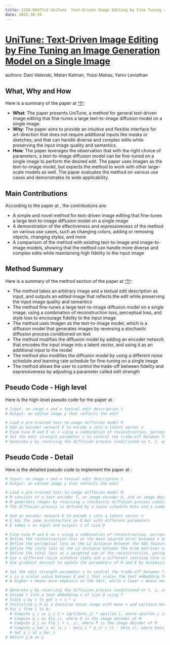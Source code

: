 ```yaml
---
title: 2210.09477v3 UniTune  Text-Driven Image Editing by Fine Tuning an Image Generation Model on a Single Image
date: 2022-10-10
---
```


# [UniTune: Text-Driven Image Editing by Fine Tuning an Image Generation Model on a Single Image](http://arxiv.org/abs/2210.09477v3)

authors: Dani Valevski, Matan Kalman, Yossi Matias, Yaniv Leviathan


## What, Why and How

[1]: https://arxiv.org/abs/2210.09477 "[2210.09477] UniTune: Text-Driven Image Editing by Fine Tuning an Image ..."
[2]: http://export.arxiv.org/abs/2210.09477v3 "[2210.09477v3] UniTune: Text-Driven Image Editing by Fine Tuning an ..."
[3]: https://arxiv.org/pdf/2210.09477 "arXiv.org e-Print archive"

Here is a summary of the paper at [^1^][1]:

- **What**: The paper presents UniTune, a method for general text-driven image editing that fine-tunes a large text-to-image diffusion model on a single image.
- **Why**: The paper aims to provide an intuitive and flexible interface for art-direction that does not require additional inputs like masks or sketches, and that can handle diverse and complex edits while preserving the input image quality and semantics.
- **How**: The paper leverages the observation that with the right choice of parameters, a text-to-image diffusion model can be fine-tuned on a single image to perform the desired edit. The paper uses Imagen as the text-to-image model, but expects the method to work with other large-scale models as well. The paper evaluates the method on various use cases and demonstrates its wide applicability.

## Main Contributions

According to the paper at , the contributions are:

- A simple and novel method for text-driven image editing that fine-tunes a large text-to-image diffusion model on a single image
- A demonstration of the effectiveness and expressiveness of the method on various use cases, such as changing colors, adding or removing objects, changing styles, and more
- A comparison of the method with existing text-to-image and image-to-image models, showing that the method can handle more diverse and complex edits while maintaining high fidelity to the input image


## Method Summary

[1]: http://export.arxiv.org/abs/2210.09477v3 "[2210.09477v3] UniTune: Text-Driven Image Editing by Fine Tuning an ..."
[2]: https://arxiv.org/abs/2210.09477 "[2210.09477] UniTune: Text-Driven Image Editing by Fine Tuning an Image ..."
[3]: https://arxiv.org/pdf/2110.09477v3.pdf "arXiv:2110.09477v3 [cond-mat.mtrl-sci] 24 Apr 2022"

Here is a summary of the method section of the paper at [^1^][1]:

- The method takes an arbitrary image and a textual edit description as input, and outputs an edited image that reflects the edit while preserving the input image quality and semantics
- The method fine-tunes a large text-to-image diffusion model on a single image, using a combination of reconstruction loss, perceptual loss, and style loss to encourage fidelity to the input image
- The method uses Imagen as the text-to-image model, which is a diffusion model that generates images by reversing a stochastic diffusion process conditioned on text
- The method modifies the diffusion model by adding an encoder network that encodes the input image into a latent vector, and using it as an additional input to the model
- The method also modifies the diffusion model by using a different noise schedule and learning rate schedule for fine-tuning on a single image
- The method allows the user to control the trade-off between fidelity and expressiveness by adjusting a parameter called edit strength


## Pseudo Code - High level

Here is the high-level pseudo code for the paper at :

```python
# Input: an image x and a textual edit description t
# Output: an edited image y that reflects the edit

# Load a pre-trained text-to-image diffusion model M
# Add an encoder network E to encode x into a latent vector z
# Fine-tune M and E on x using a combination of reconstruction, perceptual, and style losses
# Set the edit strength parameter s to control the trade-off between fidelity and expressiveness
# Generate y by reversing the diffusion process conditioned on t, z, and s
```

## Pseudo Code - Detail

Here is the detailed pseudo code to implement the paper at :

```python
# Input: an image x and a textual edit description t
# Output: an edited image y that reflects the edit

# Load a pre-trained text-to-image diffusion model M
# M consists of a text encoder T, an image encoder Q, and an image decoder P
# M generates images by reversing a stochastic diffusion process conditioned on text
# The diffusion process is defined by a noise schedule beta and a number of steps N

# Add an encoder network E to encode x into a latent vector z
# E has the same architecture as Q but with different parameters
# E takes x as input and outputs z of size D

# Fine-tune M and E on x using a combination of reconstruction, perceptual, and style losses
# Define the reconstruction loss as the mean squared error between x and y
# Define the perceptual loss as the L2 distance between the VGG features of x and y
# Define the style loss as the L2 distance between the Gram matrices of the VGG features of x and y
# Define the total loss as a weighted sum of the reconstruction, perceptual, and style losses
# Use a different noise schedule alpha and a different learning rate schedule gamma for fine-tuning
# Use gradient descent to update the parameters of M and E by minimizing the total loss

# Set the edit strength parameter s to control the trade-off between fidelity and expressiveness
# s is a scalar value between 0 and 1 that scales the text embedding from T
# A higher s means more emphasis on the edit, while a lower s means more emphasis on the input image

# Generate y by reversing the diffusion process conditioned on t, z, and s
# Encode t into a text embedding u of size D using T
# Scale u by s to get v = s * u
# Initialize y_0 as a Gaussian noise image with mean x and variance beta_0
# For i from 1 to N:
  # Compute y_i as y_i-1 + sqrt(beta_i) * epsilon_i, where epsilon_i is Gaussian noise
  # Compute q_i as Q(y_i), where Q is the image encoder of M
  # Compute p_i as P(q_i + v, z), where P is the image decoder of M
  # Compute y_bar_i as (y_i - beta_i * p_i) / (1 - beta_i), where beta_i is the noise schedule of M
  # Set y_i as y_bar_i
# Return y_N as y
```